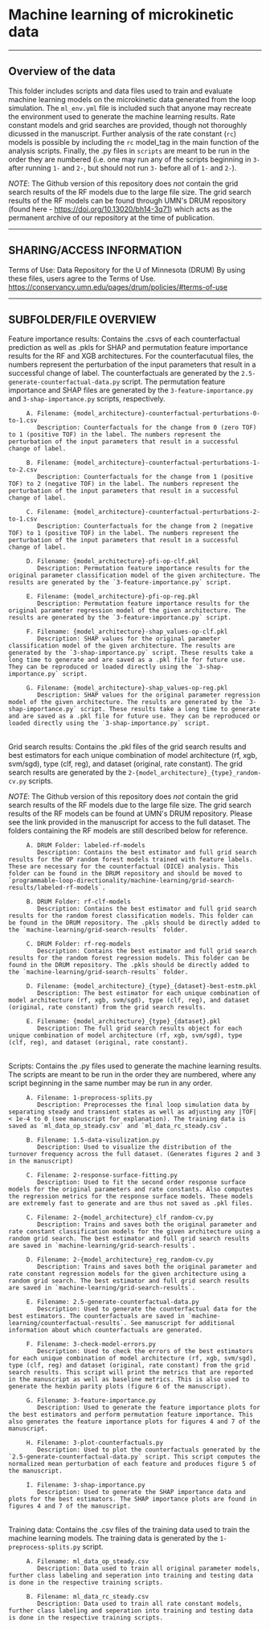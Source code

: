 # Machine learning of microkinetic data

--------------------

Overview of the data
--------------------

This folder includes scripts and data files used to train and evaluate machine learning models on the microkinetic data generated from the loop simulation. The `ml_env.yml` file is included such that anyone may recreate the environment used to generate the machine learning results. Rate constant models and grid searches are provided, though not thoroughly dicussed in the manuscript. Further analysis of the rate constant (`rc`) models is possible by including the `rc` model_tag in the main function of the analysis scripts. Finally, the .py files in `scripts` are meant to be run in the order they are numbered (i.e. one may run any of the scripts beginning in `3-` after running `1-` and `2-`, but should not run `3-` before all of `1-` and `2-`).

*NOTE*: The Github version of this repository does *not* contain the grid search results of the RF models due to the large file size. The grid search results of the RF models can be found through UMN's DRUM repository (found here - <https://doi.org/10.13020/bh14-3q71>) which acts as the permanent archive of our repository at the time of publication.


--------------------------

SHARING/ACCESS INFORMATION
--------------------------

Terms of Use: Data Repository for the U of Minnesota (DRUM) By using these files, users agree to the Terms of Use. <https://conservancy.umn.edu/pages/drum/policies/#terms-of-use>

---------------------

SUBFOLDER/FILE OVERVIEW
---------------------

   Feature importance results: Contains the .csvs of each counterfactual prediction as well as .pkls for SHAP and permutation feature importance results for the RF and XGB architectures. For the counterfacutual files, the numbers represent the perturbation of the input parameters that result in a successful change of label. The counterfactuals are generated by the `2.5-generate-counterfactual-data.py` script. The permutation feature importance and SHAP files are generated by the `3-feature-importance.py` and `3-shap-importance.py` scripts, respectively.

         A. Filename: {model_architecture}-counterfactual-perturbations-0-to-1.csv
            Description: Counterfactuals for the change from 0 (zero TOF) to 1 (positive TOF) in the label. The numbers represent the perturbation of the input parameters that result in a successful change of label.
         
         B. Filename: {model_architecture}-counterfactual-perturbations-1-to-2.csv
            Description: Counterfactuals for the change from 1 (positive TOF) to 2 (negative TOF) in the label. The numbers represent the perturbation of the input parameters that result in a successful change of label.

         C. Filename: {model_architecture}-counterfactual-perturbations-2-to-1.csv
            Description: Counterfactuals for the change from 2 (negative TOF) to 1 (positive TOF) in the label. The numbers represent the perturbation of the input parameters that result in a successful change of label.

         D. Filename: {model_architecture}-pfi-op-clf.pkl
            Description: Permutation feature importance results for the original parameter classification model of the given architecture. The results are generated by the `3-feature-importance.py` script.

         E. Filename: {model_architecture}-pfi-op-reg.pkl
            Description: Permutation feature importance results for the original parameter regression model of the given architecture. The results are generated by the `3-feature-importance.py` script.

         F. Filename: {model_architecture}-shap_values-op-clf.pkl
            Description: SHAP values for the original parameter classification model of the given architecture. The results are generated by the `3-shap-importance.py` script. These results take a long time to generate and are saved as a .pkl file for future use. They can be reproduced or loaded directly using the `3-shap-importance.py` script.

         G. Filename: {model_architecture}-shap_values-op-reg.pkl
            Description: SHAP values for the original parameter regression model of the given architecture. The results are generated by the `3-shap-importance.py` script. These results take a long time to generate and are saved as a .pkl file for future use. They can be reproduced or loaded directly using the `3-shap-importance.py` script.

   \
   Grid search results: Contains the .pkl files of the grid search results and best estimators for each unique combination of model architecture (rf, xgb, svm/sgd), type (clf, reg), and dataset (original, rate constant). The grid search results are generated by the `2-{model_architecture}_{type}_random-cv.py` scripts.

   *NOTE*: The Github version of this repository does *not* contain the grid search results of the RF models due to the large file size. The grid search results of the RF models can be found at UMN's DRUM repository. Please see the link provided in the manuscript for access to the full dataset. The folders containing the RF models are still described below for reference.

         A. DRUM Folder: labeled-rf-models
            Description: Contains the best estimator and full grid search results for the OP random forest models trained with feature labels. These are necessary for the counterfactual (DICE) analysis. This folder can be found in the DRUM repository and should be moved to `programmable-loop-directionality/machine-learning/grid-search-results/labeled-rf-models`.

         B. DRUM Folder: rf-clf-models
            Description: Contains the best estimator and full grid search results for the random forest classification models. This folder can be found in the DRUM repository. The .pkls should be directly added to the `machine-learning/grid-search-results` folder.

         C. DRUM Folder: rf-reg-models
            Description: Contains the best estimator and full grid search results for the random forest regression models. This folder can be found in the DRUM repository. The .pkls should be directly added to the `machine-learning/grid-search-results` folder.

         D. Filename: {model_architecture}_{type}_{dataset}-best-estm.pkl
            Description: The best estimator for each unique combination of model architecture (rf, xgb, svm/sgd), type (clf, reg), and dataset (original, rate constant) from the grid search results.

         E. Filename: {model_architecture}_{type}_{dataset}.pkl
            Description: The full grid search results object for each unique combination of model architecture (rf, xgb, svm/sgd), type (clf, reg), and dataset (original, rate constant).
   \
   Scripts: Contains the .py files used to generate the machine learning results. The scripts are meant to be run in the order they are numbered, where any script beginning in the same number may be run in any order.

         A. Filename: 1-preprocess-splits.py
            Description: Preprocesses the final loop simulation data by separating steady and transient states as well as adjusting any |TOF| < 1e-4 to 0 (see manuscript for explanation). The training data is saved as `ml_data_op_steady.csv` and `ml_data_rc_steady.csv`.

         B. Filename: 1.5-data-visulization.py
            Description: Used to visualize the distribution of the turnover frequency across the full dataset. (Generates figures 2 and 3 in the manuscript)

         C. Filename: 2-response-surface-fitting.py
            Description: Used to fit the second order response surface models for the original parameters and rate constants. Also computes the regression metrics for the response surface models. These models are extremely fast to generate and are thus not saved as .pkl files.

         C. Filename: 2-{model_architecture}_clf_random-cv.py
            Description: Trains and saves both the original parameter and rate constant classification models for the given architecture using a random grid search. The best estimator and full grid search results are saved in `machine-learning/grid-search-results`.

         D. Filename: 2-{model_architecture}_reg_random-cv.py
            Description: Trains and saves both the original parameter and rate constant regression models for the given architecture using a random grid search. The best estimator and full grid search results are saved in `machine-learning/grid-search-results`.

         E. Filename: 2.5-generate-counterfactual-data.py
            Description: Used to generate the counterfactual data for the best estimators. The counterfactuals are saved in `machine-learning/counterfactual-results`. See manuscript for additional information about which counterfactuals are generated.

         F. Filename: 3-check-model-errors.py
            Description: Used to check the errors of the best estimators for each unique combination of model architecture (rf, xgb, svm/sgd), type (clf, reg) and dataset (original, rate constant) from the grid search results. This script will print the metrics that are reported in the manuscript as well as baseline metrics. This is also used to generate the hexbin parity plots (figure 6 of the manuscript).
         
         G. Filename: 3-feature-importance.py
            Description: Used to generate the feature importance plots for the best estimators and perform permutation feature importance. This also generates the feature importance plots for figures 4 and 7 of the manuscript.
         
         H. Filename: 3-plot-counterfactuals.py
            Description: Used to plot the counterfactuals generated by the `2.5-generate-counterfactual-data.py` script. This script computes the normalized mean perturbation of each feature and produces figure 5 of the manuscript.

         I. Filename: 3-shap-importance.py
            Description: Used to generate the SHAP importance data and plots for the best estimators. The SHAP importance plots are found in figures 4 and 7 of the manuscript.

   \
   Training data: Contains the .csv files of the training data used to train the machine learning models. The training data is generated by the `1-preprocess-splits.py` script.

         A. Filename: ml_data_op_steady.csv
            Description: Data used to train all original parameter models, further class labeling and seperation into training and testing data is done in the respective training scripts.
         
         B. Filename: ml_data_rc_steady.csv
            Description: Data used to train all rate constant models, further class labeling and seperation into training and testing data is done in the respective training scripts.
